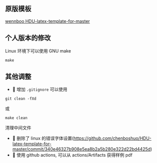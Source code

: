 ## 原版模板
[wennboo
HDU-latex-template-for-master](https://github.com/wennboo/HDU-latex-template-for-master)

## 个人版本的修改

Linux 环境下可以使用 GNU make
```
make
```

## 其他调整
- :see_no_evil: 增加 `.gitignore` 可以使用
```
git clean -fXd
```
或
```
make clean
```
清理中间文件

- :wrench: 删除了 linux 的错误字体设置(https://github.com/chenboshuo/HDU-latex-template-for-master/commit/340e46327b908e5ea8b2a5b280e322d22bd4425d)
- :green_heart: 使用 github actions, 可以从 actions/Artifacts 获得样例 pdf
